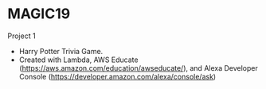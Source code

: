 # MAGIC19

Project 1

* Harry Potter Trivia Game. 
* Created with Lambda, AWS Educate (https://aws.amazon.com/education/awseducate/), and Alexa Developer Console (https://developer.amazon.com/alexa/console/ask)
